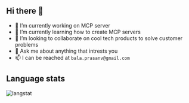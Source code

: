 ## Hi there 👋

- 🔭 I’m currently working on MCP server
- 🌱 I’m currently learning how to create MCP servers 
- 🤼 I’m looking to collaborate on cool tech products to solve customer problems
- 💬 Ask me about anything that intrests you
- 📫 I can be reached at `bala.prasanv@gmail.com`


## **Language stats**

![langstat](https://github-readme-stats.vercel.app/api/top-langs/?username=prasanvb&size_weight=0.5&count_weight=0&layout=compact)
